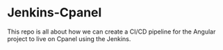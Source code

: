 # Jenkins-Cpanel
This repo is all about how we can create a CI/CD pipeline for the Angular project to live on Cpanel using the Jenkins.
